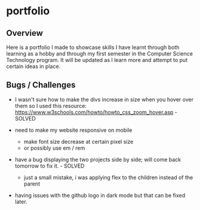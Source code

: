 # portfolio


## Overview

Here is a portfolio I made to showcase skills I have learnt through both learning as a hobby and through my first semester in the Computer Science Technology program. It will be updated as I learn more and attempt to put certain ideas in place.

## Bugs / Challenges 

- I wasn't sure how to make the divs increase in size when you hover over them so I used this resource: https://www.w3schools.com/howto/howto_css_zoom_hover.asp - SOLVED

- need to make my website responsive on mobile
    - make font size decrease at certain pixel size
    - or possibly use em / rem

- have a bug displaying the two projects side by side; will come back tomorrow to fix it. - SOLVED
    - just a small mistake, i was applying flex to the children instead of the parent

- having issues with the github logo in dark mode but that can be fixed later. 
